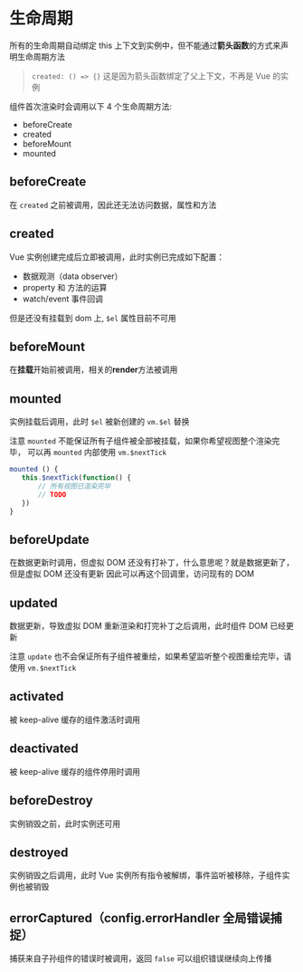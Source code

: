 # 生命周期

所有的生命周期自动绑定 this 上下文到实例中，但不能通过**箭头函数**的方式来声明生命周期方法

> `created: () => {}`
> 这是因为箭头函数绑定了父上下文，不再是 Vue 的实例

组件首次渲染时会调用以下 4 个生命周期方法:

- beforeCreate
- created
- beforeMount
- mounted

## beforeCreate

在 `created` 之前被调用，因此还无法访问数据，属性和方法

## created

Vue 实例创建完成后立即被调用，此时实例已完成如下配置：

- 数据观测（data observer）
- property 和 方法的运算
- watch/event 事件回调

但是还没有挂载到 dom 上, `$el` 属性目前不可用

## beforeMount

在**挂载**开始前被调用，相关的**render**方法被调用

## mounted

实例挂载后调用，此时 `$el` 被新创建的 `vm.$el` 替换

注意 `mounted` 不能保证所有子组件被全部被挂载，如果你希望视图整个渲染完毕，
可以再 `mounted` 内部使用 `vm.$nextTick`

```js
mounted () {
   this.$nextTick(function() {
       // 所有视图已渲染完毕
       // TODO
   })
}
```

## beforeUpdate

在数据更新时调用，但虚拟 DOM 还没有打补丁，什么意思呢？就是数据更新了，但是虚拟 DOM 还没有更新
因此可以再这个回调里，访问现有的 DOM

## updated

数据更新，导致虚拟 DOM 重新渲染和打完补丁之后调用，此时组件 DOM 已经更新

注意 `update` 也不会保证所有子组件被重绘，如果希望监听整个视图重绘完毕，请使用 `vm.$nextTick`

## activated

被 keep-alive 缓存的组件激活时调用

## deactivated

被 keep-alive 缓存的组件停用时调用

## beforeDestroy

实例销毁之前，此时实例还可用

## destroyed

实例销毁之后调用，此时 Vue 实例所有指令被解绑，事件监听被移除，子组件实例也被销毁

## errorCaptured（config.errorHandler 全局错误捕捉）

捕获来自子孙组件的错误时被调用，返回 `false` 可以组织错误继续向上传播
